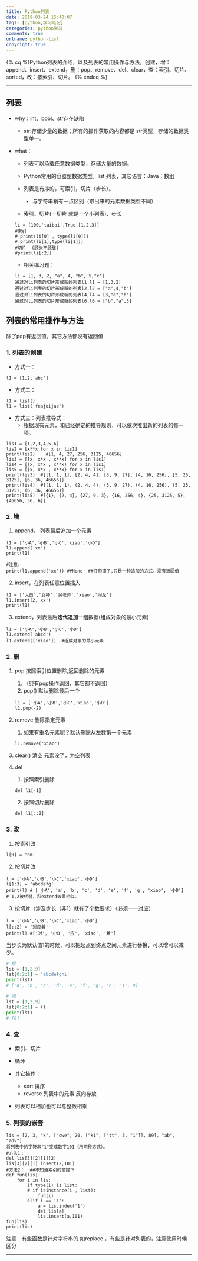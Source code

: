 ```yaml
---
title: Python列表
date: 2019-03-24 15:40:07
tags: [python,学习笔记]
categories: python学习
comments: true
urlname: python-list
copyright: true
---
```




{% cq %}Python列表的介绍，以及列表的常用操作与方法，创建，增：append、insert、extend，删：pop、remove、del、clear，查：索引、切片、sorted，改：按索引、切片。 {% endcq %}

<!-- more -->



-------------



## 列表

- why：int、bool、str存在缺陷

  - str:存储少量的数据；所有的操作获取的内容都是 str类型，存储的数据类型单一。

- what：

  - 列表可以承载任意数据类型，存储大量的数据。
  - Python常用的容器型数据类型。list 列表，其它语言：Java：数组
  - 列表是有序的，可索引，切片（步长）。  
    - 与字符串稍有一点区别（取出来的元素数据类型不同）

  - 索引、切片(一切片 就是一个小列表)、步长

  ```
  li = [100,'taibai',True,[1,2,3]]
  #索引
  # print(li[0] , type(li[0]))
  # print(li[1],type(li[1]))
  #切片  (顾头不顾腚)
  #print(li[:2])
  ```

  -  相关练习题：

  ```
  li = [1, 3, 2, "a", 4, "b", 5,"c"]
  通过对li列表的切片形成新的列表l1,l1 = [1,3,2]
  通过对li列表的切片形成新的列表l2,l2 = ["a",4,"b"]
  通过对li列表的切片形成新的列表l4,l4 = [3,"a","b"]
  通过对li列表的切片形成新的列表l6,l6 = ["b","a",3]
  ```

## 列表的常用操作与方法

除了pop有返回值，其它方法都没有返回值

### 1. 列表的创建

- 方式一：

```
l1 = [1,2,'abc']
```



- 方式二：

```
l1 = list()
l1 = list('feajoijae')
```

- 方式三：列表推导式：
  - 根据现有元素，和已经确定的推导规则，可以依次推出新的列表的每一项。

```
lis1 = [1,2,3,4,5,6]
lis2 = [x**x for x in lis1]
print(lis2)    #[1, 4, 27, 256, 3125, 46656]
lis3 = [[x, x*x , x**x] for x in lis1]
lis4 = [(x, x*x , x**x) for x in lis1]
lis5 = [{x, x*x , x**x} for x in lis1]
print(lis3)  #[[1, 1, 1], [2, 4, 4], [3, 9, 27], [4, 16, 256], [5, 25, 3125], [6, 36, 46656]]
print(lis4)  #[(1, 1, 1), (2, 4, 4), (3, 9, 27), (4, 16, 256), (5, 25, 3125), (6, 36, 46656)]
print(lis5)  #[{1}, {2, 4}, {27, 9, 3}, {16, 256, 4}, {25, 3125, 5}, {46656, 36, 6}]
```

### 2. 增

1. append， 列表最后追加一个元素

```
l1 = ['小A','小B','小C','xiao','小D']
l1.append('xx')
print(l1)

#注意:
print(l1.append('xx')) ##None  ##打印错了,只是一种追加的方式，没有返回值
```



2. insert，在列表任意位置插入

```
l1 = ['太白','女神','吴老师','xiao','阎龙']
l1.insert(2,'xx')
print(l1)
```



3. extend，列表最后**迭代追加**一组数据(组成对象的最小元素)

```
l1 = ['小A','小B','小C','小D']
l1.extend('abcd')
l1.extend(['xiao'])  #组成对象的最小元素
```

### 2. 删

1. pop 按照索引位置删除,返回删除的元素

   1. （只有pop操作返回，其它都不返回）
   2. pop() 默认删除最后一个

   ```
   l1 = ['小A','小B','小C','xiao','小D']
   l1.pop(-2)
   ```

2. remove  删除指定元素   

   1. 如果有重名元素呢？默认删除从左数第一个元素

   ```
   l1.remove('xiao')
   ```

3. clear() 清空   元素没了，为空列表

4. del   

   1. 按照索引删除

   ```
   del l1[-1]
   ```

   2. 按照切片删除

   ```
   del l1[::2]
   ```

### 3. 改

1. 按索引改

```
l[0] = 'nm'
```



2. 按切片改

```
l = ['小A','小B','小C','xiao','小D']
l[1:3] = 'abcdefg'
print(l) # ['小A', 'a', 'b', 'c', 'd', 'e', 'f', 'g', 'xiao', '小D']
# 1,2被代替，和extend效果相似。
```

3. 按切片（涉及步长（非1）就有了个数要求）（必须一一对应） 

```
l = ['小A','小B','小C','xiao','小D']
l[::2] = '对应着'
print(l) #['对', '小B', '应', 'xiao', '着']
```

当步长为默认值1的时候，可以把起点到终点之间元素进行替换，可以增可以减少。

```python
# 增
lst = [1,2,9]
lst[0:2:1] = 'abcdefghi'
print(lst)
# ['a', 'b', 'c', 'd', 'e', 'f', 'g', 'h', 'i', 9]
```

```python
# 减
lst = [1,2,9]
lst[0:2:1] = ()
print(lst)
# [9]
```



### 4. 查

- 索引、切片
- 循环

- 其它操作：
  - sort 排序
  - reverse 列表中的元素 反向存放
- 列表可以相加也可以与整数相乘

### 5. 列表的嵌套

```
lis = [2, 3, "k", ["qwe", 20, ["k1", ["tt", 3, "1"]], 89], "ab", "adv"]
将列表中的字符串"1"变成数字101（用两种方式）。
#方法1：
del lis[3][2][1][2]
lis[3][2][1].insert(2,101)
#方法2：  ##不知道索引的前提下
def fun(lis):
    for i in lis:
        if type(i) is list:
        # if isinstance(i , list):
            fun(i)
        elif i == '1':
            a = lis.index('1')
            del lis[a]
            lis.insert(a,101)
fun(lis)
print(lis)
```

注意：有些函数是针对字符串的 如replace ，有些是针对列表的，注意使用时候区分



----------

